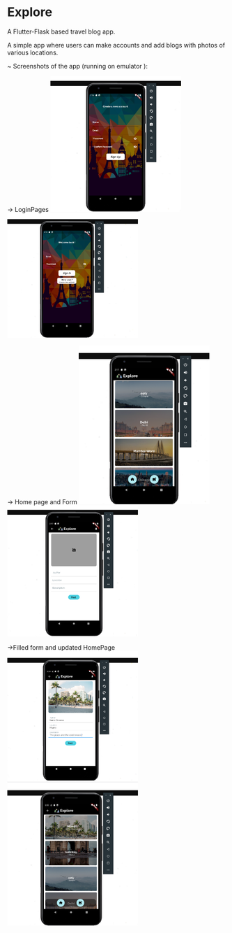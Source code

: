 # Explore
A Flutter-Flask based travel blog app.

A simple app where users can make accounts and add blogs with photos of various locations.

~ Screenshots of the app (running on emulator ):

-> LoginPages
<img src="https://github.com/bhavya092/Explore/blob/main/Screenshots/SIGNIN.png" width="300" > 
<img src="https://github.com/bhavya092/Explore/blob/main/Screenshots/SIGNUP.png" width="300" >

-> Home page and Form
<img src="https://github.com/bhavya092/Explore/blob/main/Screenshots/HOMEPAGE.png" width="300" >
<img src="https://github.com/bhavya092/Explore/blob/main/Screenshots/POST_FORM.png" width="300" >

->Filled form and updated HomePage
<img src="https://github.com/bhavya092/Explore/blob/main/Screenshots/FILLED_PF.png" width="300" >
<img src="https://github.com/bhavya092/Explore/blob/main/Screenshots/UPDATED_HP.png" width="300" >
